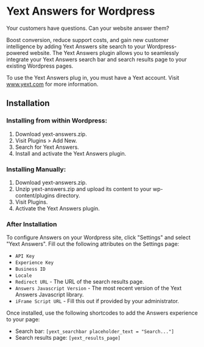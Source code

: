 # Yext Answers for Wordpress

Your customers have questions. Can your website answer them?

Boost conversion, reduce support costs, and gain new customer intelligence by adding Yext Answers site search to your Wordpress-powered website. The Yext Answers plugin allows you to seamlessly integrate your Yext Answers search bar and search results page to your existing Wordpress pages.

To use the Yext Answers plug in, you must have a Yext account. Visit www.yext.com for more information. 

## Installation
### Installing from within Wordpress:
1. Download yext-answers.zip.
2. Visit Plugins > Add New.
3. Search for Yext Answers.
4. Install and activate the Yext Answers plugin. 

### Installing Manually:
1. Download yext-answers.zip.
2. Unzip yext-answers.zip and upload its content to your wp-content/plugins directory. 
3. Visit Plugins.
4. Activate the Yext Answers plugin. 

### After Installation
To configure Answers on your Wordpress site, click "Settings" and select "Yext Answers". Fill out the following attributes on the Settings page:
* `API Key`
* `Experience Key`
* `Business ID`
* `Locale`
* `Redirect URL` - The URL of the search results page.
* `Answers Javascript Version` - The most recent version of the Yext Answers Javascript library.
* `iFrame Script URL` - Fill this out if provided by your administrator.

Once installed, use the following shortcodes to add the Answers experience to your page:

* Search bar:  `[yext_searchbar placeholder_text = "Search..."]`
* Search results page: `[yext_results_page]`

